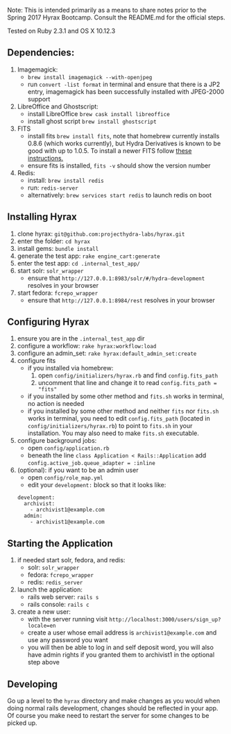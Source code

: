 Note: This is intended primarily as a means to share notes prior to the Spring 2017 Hyrax Bootcamp.  Consult the README.md for the official steps.

Tested on Ruby 2.3.1 and OS X 10.12.3

## Dependencies:

1. Imagemagick:
    - `brew install imagemagick --with-openjpeg`
    - run `convert -list format` in terminal and ensure that there is a JP2 entry, imagemagick has been successfully installed with JPEG-2000 support
1. LibreOffice and Ghostscript:
    - install LibreOffice `brew cask install libreoffice`
    - install ghost script `brew install ghostscript`
1. FITS
    - install fits `brew install fits`, note that homebrew currently installs 0.8.6 (which works currently), but Hydra Derivatives is known to be good with up to 1.0.5.  To install a newer FITS follow [these instructions.](https://github.com/projecthydra-labs/hyrax#characterization)
    - ensure fits is installed, `fits -v` should show the version number
1. Redis: 
    - install: `brew install redis`
    - run: `redis-server` 
    - alternatively: `brew services start redis` to launch redis on boot 

## Installing Hyrax

1. clone hyrax: `git@github.com:projecthydra-labs/hyrax.git`
1. enter the folder: `cd hyrax`
1. install gems: `bundle install`
1. generate the test app: `rake engine_cart:generate`
1. enter the test app: `cd .internal_test_app/`
1. start solr: `solr_wrapper`
    - ensure that `http://127.0.0.1:8983/solr/#/hydra-development` resolves in your browser
1. start fedora: `fcrepo_wrapper`
    - ensure that `http://127.0.0.1:8984/rest` resolves in your browser

## Configuring Hyrax

1. ensure you are in the `.internal_test_app` dir
1. configure a workflow: `rake hyrax:workflow:load`
1. configure an admin_set: `rake hyrax:default_admin_set:create`
1. configure fits
    - if you installed via homebrew: 
      1. open `config/initializers/hyrax.rb` and find `config.fits_path` 
      1. uncomment that line and change it to read `config.fits_path = "fits"`
    - if you installed by some other method and `fits.sh` works in terminal, no action is needed
    - if you installed by some other method and neither `fits` nor `fits.sh` works in terminal, you need to edit `config.fits_path` (located in `config/initializers/hyrax.rb`) to point to `fits.sh` in your installation.  You may also need to make `fits.sh` executable.  
1.  configure background jobs:
    - open `config/application.rb`
    - beneath the line `class Application < Rails::Application` add `config.active_job.queue_adapter = :inline`
1.  (optional): if you want to be an admin user
    - open `config/role_map.yml`
    - edit your `development:` block so that it looks like:
    ```
    development:
      archivist:
        - archivist1@example.com
      admin:
        - archivist1@example.com
    ```

## Starting the Application
1. if needed start solr, fedora, and redis:
   - solr: `solr_wrapper`
   - fedora: `fcrepo_wrapper`
   - redis: `redis_server`
1. launch the application:
   - rails web server: `rails s`
   - rails console: `rails c`
1. create a new user:
   - with the server running visit `http://localhost:3000/users/sign_up?locale=en`
   - create a user whose email address is `archivist1@example.com` and use any password you want
   - you will then be able to log in and self deposit word, you will also have admin rights if you granted them to archivist1 in the optional step above
   
  
## Developing

Go up a level to the `hyrax` directory and make changes as you would when doing normal rails development, changes should be reflected in your app.  Of course you make need to restart the server for some changes to be picked up.